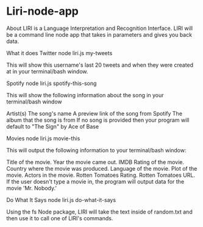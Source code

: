 # Liri-node-app

About
LIRI is a Language Interpretation and Recognition Interface. LIRI will be a command line node app that takes in parameters and gives you back data.


What it does
Twitter
node liri.js my-tweets 

This will show this username's last 20 tweets and when they were created at in your terminal/bash window.

Spotify
node liri.js spotify-this-song 

This will show the following information about the song in your terminal/bash window

Artist(s)
The song's name
A preview link of the song from Spotify
The album that the song is from
If no song is provided then your program will default to "The Sign" by Ace of Base

Movies
node liri.js movie-this 

This will output the following information to your terminal/bash window:

Title of the movie.
Year the movie came out.
IMDB Rating of the movie.
Country where the movie was produced.
Language of the movie.
Plot of the movie.
Actors in the movie.
Rotten Tomatoes Rating.
Rotten Tomatoes URL.
If the user doesn't type a movie in, the program will output data for the movie 'Mr. Nobody.'

Do What It Says
node liri.js do-what-it-says

Using the fs Node package, LIRI will take the text inside of random.txt and then use it to call one of LIRI's commands.



